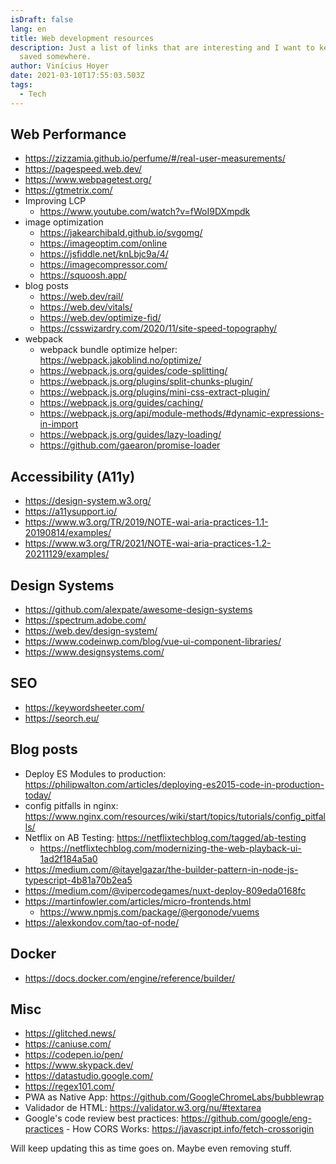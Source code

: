 ```yaml
---
isDraft: false
lang: en
title: Web development resources
description: Just a list of links that are interesting and I want to keep than
  saved somewhere.
author: Vinícius Hoyer
date: 2021-03-10T17:55:03.503Z
tags:
  - Tech
---
```

## Web Performance

- <https://zizzamia.github.io/perfume/#/real-user-measurements/>
- <https://pagespeed.web.dev/>
- <https://www.webpagetest.org/>
- <https://gtmetrix.com/>
- Improving LCP
  - <https://www.youtube.com/watch?v=fWoI9DXmpdk>
- image optimization
  - <https://jakearchibald.github.io/svgomg/>
  - <https://imageoptim.com/online>
  - <https://jsfiddle.net/knLbjc9a/4/>
  - <https://imagecompressor.com/>
  - <https://squoosh.app/>
- blog posts
  - <https://web.dev/rail/>
  - <https://web.dev/vitals/>
  - <https://web.dev/optimize-fid/>
  - <https://csswizardry.com/2020/11/site-speed-topography/>
- webpack
  - webpack bundle optimize helper: <https://webpack.jakoblind.no/optimize/>
  - <https://webpack.js.org/guides/code-splitting/>
  - <https://webpack.js.org/plugins/split-chunks-plugin/>
  - <https://webpack.js.org/plugins/mini-css-extract-plugin/>
  - <https://webpack.js.org/guides/caching/>
  - <https://webpack.js.org/api/module-methods/#dynamic-expressions-in-import>
  - <https://webpack.js.org/guides/lazy-loading/>
  - <https://github.com/gaearon/promise-loader>

## Accessibility (A11y)

- <https://design-system.w3.org/>
- <https://a11ysupport.io/>
- <https://www.w3.org/TR/2019/NOTE-wai-aria-practices-1.1-20190814/examples/>
- <https://www.w3.org/TR/2021/NOTE-wai-aria-practices-1.2-20211129/examples/>

## Design Systems

- <https://github.com/alexpate/awesome-design-systems>
- <https://spectrum.adobe.com/>
- <https://web.dev/design-system/>
- <https://www.codeinwp.com/blog/vue-ui-component-libraries/>
- <https://www.designsystems.com/>

## SEO

- <https://keywordsheeter.com/>
- <https://seorch.eu/>

## Blog posts

- Deploy ES Modules to production: <https://philipwalton.com/articles/deploying-es2015-code-in-production-today/>
- config pitfalls in nginx: <https://www.nginx.com/resources/wiki/start/topics/tutorials/config_pitfalls/>
- Netflix on AB Testing: <https://netflixtechblog.com/tagged/ab-testing>
  - <https://netflixtechblog.com/modernizing-the-web-playback-ui-1ad2f184a5a0>
- <https://medium.com/@itayelgazar/the-builder-pattern-in-node-js-typescript-4b81a70b2ea5>
- <https://medium.com/@vipercodegames/nuxt-deploy-809eda0168fc>
- <https://martinfowler.com/articles/micro-frontends.html>
  - <https://www.npmjs.com/package/@ergonode/vuems>
- <https://alexkondov.com/tao-of-node/>

## Docker

- https://docs.docker.com/engine/reference/builder/

## Misc

- <https://glitched.news/>
- <https://caniuse.com/>
- <https://codepen.io/pen/>
- <https://www.skypack.dev/>
- <https://datastudio.google.com/>
- <https://regex101.com/>
- PWA as Native App: <https://github.com/GoogleChromeLabs/bubblewrap>
- Validador de HTML: <https://validator.w3.org/nu/#textarea>
- Google's code review best practices: <https://github.com/google/eng-practices>
-﻿ How CORS Works: <https://javascript.info/fetch-crossorigin>

Will keep updating this as time goes on. Maybe even removing stuff.
